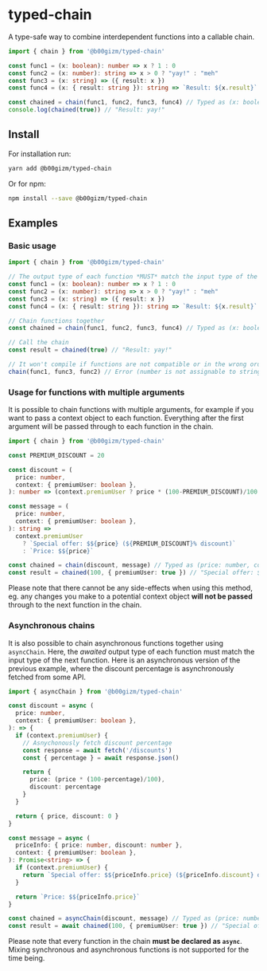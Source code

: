 # typed-chain

A type-safe way to combine interdependent functions into a callable chain.

```typescript
import { chain } from '@b00gizm/typed-chain'

const func1 = (x: boolean): number => x ? 1 : 0
const func2 = (x: number): string => x > 0 ? "yay!" : "meh"
const func3 = (x: string) => ({ result: x })
const func4 = (x: { result: string }): string => `Result: ${x.result}` 

const chained = chain(func1, func2, func3, func4) // Typed as (x: boolean) => string
console.log(chained(true)) // "Result: yay!"
```

## Install

For installation run:

```bash
yarn add @b00gizm/typed-chain
```

Or for npm:

```bash
npm install --save @b00gizm/typed-chain
```

## Examples

### Basic usage

```typescript
import { chain } from '@b00gizm/typed-chain'

// The output type of each function *MUST* match the input type of the next function
const func1 = (x: boolean): number => x ? 1 : 0
const func2 = (x: number): string => x > 0 ? "yay!" : "meh"
const func3 = (x: string) => ({ result: x })
const func4 = (x: { result: string }): string => `Result: ${x.result}` 

// Chain functions together
const chained = chain(func1, func2, func3, func4) // Typed as (x: boolean) => string

// Call the chain
const result = chained(true) // "Result: yay!"

// It won't compile if functions are not compatible or in the wrong order
chain(func1, func3, func2) // Error (number is not assignable to string)
```

### Usage for functions with multiple arguments

It is possible to chain functions with multiple arguments, for example if you want to pass a context object to each function. Everything after the first argument will be passed through to each function in the chain.

```typescript
import { chain } from '@b00gizm/typed-chain'

const PREMIUM_DISCOUNT = 20

const discount = (
  price: number,
  context: { premiumUser: boolean },
): number => (context.premiumUser ? price * (100-PREMIUM_DISCOUNT)/100 : price)

const message = (
  price: number,
  context: { premiumUser: boolean },
): string =>
  context.premiumUser
    ? `Special offer: $${price} (${PREMIUM_DISCOUNT}% discount)`
    : `Price: $${price}`

const chained = chain(discount, message) // Typed as (price: number, context: { premiumUser: boolean }) => string
const result = chained(100, { premiumUser: true }) // "Special offer: $80 (20% discount)"
```

Please note that there cannot be any side-effects when using this method, eg. any changes you make to a potential context object **will not be passed** through to the next function in the chain.

### Asynchronous chains

It is also possible to chain asynchronous functions together using `asyncChain`. Here, the _awaited_ output type of each function must match the input type of the next function. Here is an asynchronous version of the previous example, where the discount percentage is asynchronously fetched from some API.

```typescript
import { asyncChain } from '@b00gizm/typed-chain'

const discount = async (
  price: number,
  context: { premiumUser: boolean },
): => {
  if (context.premiumUser) {
    // Asnychonously fetch discount percentage
    const response = await fetch('/discounts')
    const { percentage } = await response.json()

    return {
      price: (price * (100-percentage)/100), 
      discount: percentage
    }
  }

  return { price, discount: 0 }
}

const message = async (
  priceInfo: { price: number, discount: number },
  context: { premiumUser: boolean },
): Promise<string> => {
  if (context.premiumUser) {
    return `Special offer: $${priceInfo.price} (${priceInfo.discount} discount)`
  }

  return `Price: $${priceInfo.price}`
}

const chained = asyncChain(discount, message) // Typed as (price: number, context: { premiumUser: boolean }) => Promise<string>
const result = await chained(100, { premiumUser: true }) // "Special offer: $80 (20% discount)"
```

Please note that every function in the chain **must be declared as `async`**. Mixing synchronous and asynchronous functions is not supported for the time being.
